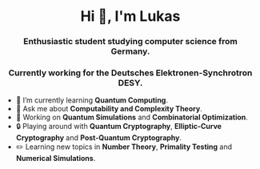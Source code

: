 <h1 align="center">Hi 👋, I'm Lukas</h1>
<h3 align="center">Enthusiastic student studying computer science from Germany.</h3>
<h3 align="center">Currently working for the Deutsches Elektronen-Synchrotron DESY.</h3>

- 🌱 I’m currently learning **Quantum Computing**.
- 💬 Ask me about **Computability and Complexity Theory**.
- 🔨 Working on **Quantum Simulations** and **Combinatorial Optimization**.
- 🔒 Playing around with **Quantum Cryptography**, **Elliptic-Curve Cryptography** and **Post-Quantum Cryptography**.
- ✏️ Learning new topics in **Number Theory**, **Primality Testing** and **Numerical Simulations**.
